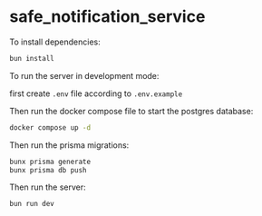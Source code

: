 # safe_notification_service

To install dependencies:

```bash
bun install
```

To run the server in development mode:

first create `.env` file according to `.env.example`

Then run the docker compose file to start the postgres database:

```bash
docker compose up -d
```

Then run the prisma migrations:

```bash
bunx prisma generate
bunx prisma db push
```

Then run the server:

```bash
bun run dev
```
